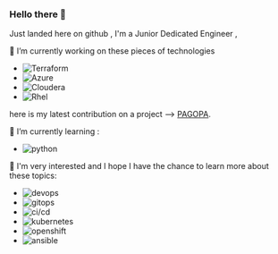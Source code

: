 ### Hello there 👋
Just landed here on github , I'm a Junior Dedicated Engineer ,


🔭 I’m currently working on these pieces of technologies
- ![Terraform](https://img.shields.io/badge/Terraform-white?style=for-the-badge&logo=Terraform&logoColor=7c43ba)
- ![Azure](https://img.shields.io/badge/Azure-white?style=for-the-badge&logo=Azure&logoColor=white)
- ![Cloudera](https://img.shields.io/badge/Cloudera-white?style=for-the-badge&logo=Bash&logoColor=white)
- ![Rhel](https://img.shields.io/badge/Rhel-red?style=for-the-badge&logo=Bash&logoColor=white)

here is my latest contribution on a project --> [PAGOPA](https://github.com/pagopa/pm-infra/blob/stable/src/pmanager/app/alerts.tf).

🌱 I’m currently learning :
- ![python](https://img.shields.io/badge/Python-white?style=for-the-badge&logo=Python&logoColor=386e9f)

🤔 I'm very interested and I hope I have the chance to learn more about these topics:
- ![devops](https://img.shields.io/badge/DevOps-white?style=for-the-badge&logo=DevOps&logoColor=326ce4)
- ![gitops](https://img.shields.io/badge/GitOps-white?style=for-the-badge&logo=GitOps&logoColor=326ce4)
- ![ci/cd](https://img.shields.io/badge/CI/CD-white?style=for-the-badge&logo=CI/CD&logoColor=326ce4)
- ![kubernetes](https://img.shields.io/badge/Kubernetes-white?style=for-the-badge&logo=Kubernetes&logoColor=326ce4)
- ![openshift](https://img.shields.io/badge/Openshift-white?style=for-the-badge&logo=Openshift&logoColor=eb2126)
- ![ansible](https://img.shields.io/badge/Ansible-white?style=for-the-badge&logo=Ansible&logoColor=black)




<!--
  ALL ICONS THAT IM USING ARE FROM simple-icons.org AND shields.io
-->

